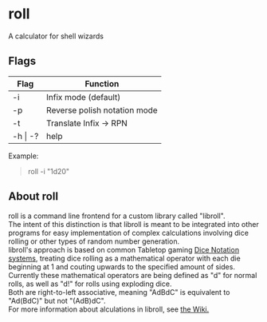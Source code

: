 # roll
A calculator for shell wizards

## Flags

|Flag |Function
|--- |---
|-i |Infix mode (default) 
|-p |Reverse polish notation mode
|-t |Translate Infix -> RPN
|-h \| -? |help

Example:
> roll -i "1d20"


## About roll

roll is a command line frontend for a custom library called "libroll". \
The intent of this distinction is that libroll is meant to be integrated into other programs for easy implementation of complex calculations involving dice rolling or other types of random number generation. \
libroll's approach is based on common Tabletop gaming [Dice Notation systems]( https://en.wikipedia.org/wiki/Dice_notation/ ), treating dice rolling as a mathematical operator with each die beginning at 1 and couting upwards to the specified amount of sides. \
Currently these mathematical operators are being defined as "d" for normal rolls, as well as "d!" for rolls using exploding dice. \
Both are right-to-left associative, meaning "AdBdC" is equivalent to "Ad(BdC)" but not "(AdB)dC". \
For more information about alculations in libroll, see [the Wiki.](http://www.github.com/zibonbadi/roll/wiki/Home)
